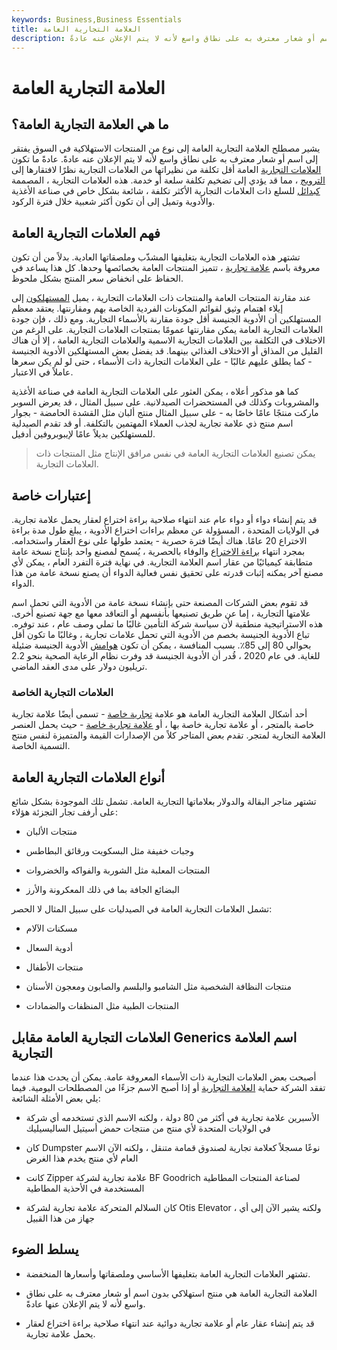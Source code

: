 ```yaml
---
keywords: Business,Business Essentials
title: العلامة التجارية العامة
description: العلامة التجارية العامة هي نوع من المنتجات الاستهلاكية يفتقر إلى اسم أو شعار معترف به على نطاق واسع لأنه لا يتم الإعلان عنه عادةً.
---
```


# العلامة التجارية العامة
## ما هي العلامة التجارية العامة؟

يشير مصطلح العلامة التجارية العامة إلى نوع من المنتجات الاستهلاكية في السوق يفتقر إلى اسم أو شعار معترف به على نطاق واسع لأنه لا يتم الإعلان عنه عادةً. عادةً ما تكون [العلامات التجارية](/brand) العامة أقل تكلفة من نظيراتها من العلامات التجارية نظرًا لافتقارها إلى [الترويج](/promotion) ، مما قد يؤدي إلى تضخيم تكلفة سلعة أو خدمة. هذه العلامات التجارية ، المصممة [كبدائل](/substitute) للسلع ذات العلامات التجارية الأكثر تكلفة ، شائعة بشكل خاص في صناعة الأغذية والأدوية وتميل إلى أن تكون أكثر شعبية خلال فترة الركود.

## فهم العلامات التجارية العامة

تشتهر هذه العلامات التجارية بتغليفها المشذّب وملصقاتها العادية. بدلاً من أن تكون معروفة باسم [علامة تجارية](/brand) ، تتميز المنتجات العامة بخصائصها وحدها. كل هذا يساعد في الحفاظ على انخفاض سعر المنتج بشكل ملحوظ.

عند مقارنة المنتجات العامة والمنتجات ذات العلامات التجارية ، يميل [المستهلكون](/customer) إلى إيلاء اهتمام وثيق لقوائم المكونات الفردية الخاصة بهم ومقارنتها. يعتقد معظم المستهلكين أن الأدوية الجنيسة أقل جودة مقارنة بالأسماء التجارية. ومع ذلك ، فإن جودة العلامات التجارية العامة يمكن مقارنتها عمومًا بمنتجات العلامات التجارية. على الرغم من الاختلاف في التكلفة بين العلامات التجارية الاسمية والعلامات التجارية العامة ، إلا أن هناك القليل من المذاق أو الاختلاف الغذائي بينهما. قد يفضل بعض المستهلكين الأدوية الجنيسة - كما يطلق عليهم غالبًا - على العلامات التجارية ذات الأسماء ، حتى لو لم يكن سعرها عاملاً في الاعتبار.

كما هو مذكور أعلاه ، يمكن العثور على العلامات التجارية العامة في صناعة الأغذية والمشروبات وكذلك في المستحضرات الصيدلانية. على سبيل المثال ، قد يعرض السوبر ماركت منتجًا عامًا خاصًا به - على سبيل المثال منتج ألبان مثل القشدة الحامضة - بجوار اسم منتج ذي علامة تجارية لجذب العملاء المهتمين بالتكلفة. أو قد تقدم الصيدلية للمستهلكين بديلاً عامًا لإيبوبروفين أدفيل.

> يمكن تصنيع العلامات التجارية العامة في نفس مرافق الإنتاج مثل المنتجات ذات العلامات التجارية.

>

## إعتبارات خاصة

قد يتم إنشاء دواء أو دواء عام عند انتهاء صلاحية براءة اختراع لعقار يحمل علامة تجارية. في الولايات المتحدة ، المسؤولة عن معظم براءات اختراع الأدوية ، يبلغ طول مدة براءة الاختراع 20 عامًا. هناك أيضًا فترة حصرية - يعتمد طولها على نوع العقار واستخدامه. بمجرد انتهاء [براءة الاختراع](/patent) والوفاء بالحصرية ، يُسمح لمصنع واحد بإنتاج نسخة عامة متطابقة كيميائيًا من عقار اسم العلامة التجارية. في نهاية فترة التفرد العام ، يمكن لأي مصنع آخر يمكنه إثبات قدرته على تحقيق نفس فعالية الدواء أن يصنع نسخة عامة من هذا الدواء.

قد تقوم بعض الشركات المصنعة حتى بإنشاء نسخة عامة من الأدوية التي تحمل اسم علامتها التجارية ، إما عن طريق تصنيعها بأنفسهم أو التعاقد معها مع جهة تصنيع أخرى. هذه الاستراتيجية منطقية لأن سياسة شركة التأمين غالبًا ما تملي وصف عام ، عند توفره. تباع الأدوية الجنيسة بخصم من الأدوية التي تحمل علامات تجارية ، وغالبًا ما تكون أقل بحوالي 80 إلى 85٪. بسبب المنافسة ، يمكن أن تكون [هوامش](/margin) الأدوية الجنيسة ضئيلة للغاية. في عام 2020 ، قُدر أن الأدوية الجنيسة قد وفرت نظام الرعاية الصحية بنحو 2.2 تريليون دولار على مدى العقد الماضي.

### العلامات التجارية الخاصة

أحد أشكال العلامة التجارية العامة هو علامة [تجارية خاصة](/private-brand) - تسمى أيضًا علامة تجارية خاصة بالمتجر ، أو علامة تجارية خاصة بها ، أو [علامة تجارية خاصة](/private-brand) - حيث يحمل العنصر العلامة التجارية لمتجر. تقدم بعض المتاجر كلاً من الإصدارات القيمة والمتميزة لنفس منتج التسمية الخاصة.

## أنواع العلامات التجارية العامة

تشتهر متاجر البقالة والدولار بعلاماتها التجارية العامة. تشمل تلك الموجودة بشكل شائع على أرفف تجار التجزئة هؤلاء:

- منتجات الألبان

- وجبات خفيفة مثل البسكويت ورقائق البطاطس

- المنتجات المعلبة مثل الشوربة والفواكه والخضروات

- البضائع الجافة بما في ذلك المعكرونة والأرز

تشمل العلامات التجارية العامة في الصيدليات على سبيل المثال لا الحصر:

- مسكنات الآلام

- أدوية السعال

- منتجات الأطفال

- منتجات النظافة الشخصية مثل الشامبو والبلسم والصابون ومعجون الأسنان

- المنتجات الطبية مثل المنظفات والضمادات

## العلامات التجارية العامة مقابل Generics اسم العلامة التجارية

أصبحت بعض العلامات التجارية ذات الأسماء المعروفة عامة. يمكن أن يحدث هذا عندما تفقد الشركة حماية [العلامة التجارية](/trademark) أو إذا أصبح الاسم جزءًا من المصطلحات اليومية. فيما يلي بعض الأمثلة الشائعة:

- الأسبرين علامة تجارية في أكثر من 80 دولة ، ولكنه الاسم الذي تستخدمه أي شركة في الولايات المتحدة لأي منتج من منتجات حمض أسيتيل الساليسيليك

- كان Dumpster نوعًا مسجلاً كعلامة تجارية لصندوق قمامة متنقل ، ولكنه الآن الاسم العام لأي منتج يخدم هذا الغرض

- كانت Zipper علامة تجارية لشركة BF Goodrich لصناعة المنتجات المطاطية المستخدمة في الأحذية المطاطية

- كان السلالم المتحركة علامة تجارية لشركة Otis Elevator ، ولكنه يشير الآن إلى أي جهاز من هذا القبيل

## يسلط الضوء

- تشتهر العلامات التجارية العامة بتغليفها الأساسي وملصقاتها وأسعارها المنخفضة.

- العلامة التجارية العامة هي منتج استهلاكي بدون اسم أو شعار معترف به على نطاق واسع لأنه لا يتم الإعلان عنها عادةً.

- قد يتم إنشاء عقار عام أو علامة تجارية دوائية عند انتهاء صلاحية براءة اختراع لعقار يحمل علامة تجارية.

